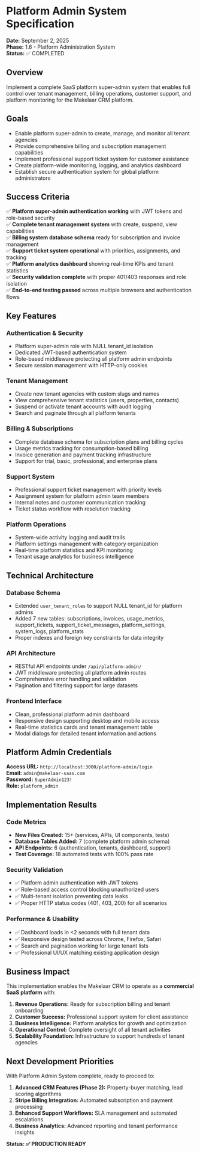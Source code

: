 # Platform Admin System Specification

**Date:** September 2, 2025  
**Phase:** 1.6 - Platform Administration System  
**Status:** ✅ COMPLETED  

## Overview

Implement a complete SaaS platform super-admin system that enables full control over tenant management, billing operations, customer support, and platform monitoring for the Makelaar CRM platform.

## Goals

- Enable platform super-admin to create, manage, and monitor all tenant agencies
- Provide comprehensive billing and subscription management capabilities  
- Implement professional support ticket system for customer assistance
- Create platform-wide monitoring, logging, and analytics dashboard
- Establish secure authentication system for global platform administrators

## Success Criteria

✅ **Platform super-admin authentication working** with JWT tokens and role-based security  
✅ **Complete tenant management system** with create, suspend, view capabilities  
✅ **Billing system database schema** ready for subscription and invoice management  
✅ **Support ticket system operational** with priorities, assignments, and tracking  
✅ **Platform analytics dashboard** showing real-time KPIs and tenant statistics  
✅ **Security validation complete** with proper 401/403 responses and role isolation  
✅ **End-to-end testing passed** across multiple browsers and authentication flows  

## Key Features

### Authentication & Security
- Platform super-admin role with NULL tenant_id isolation
- Dedicated JWT-based authentication system
- Role-based middleware protecting all platform admin endpoints
- Secure session management with HTTP-only cookies

### Tenant Management
- Create new tenant agencies with custom slugs and names
- View comprehensive tenant statistics (users, properties, contacts)
- Suspend or activate tenant accounts with audit logging
- Search and paginate through all platform tenants

### Billing & Subscriptions
- Complete database schema for subscription plans and billing cycles
- Usage metrics tracking for consumption-based billing
- Invoice generation and payment tracking infrastructure
- Support for trial, basic, professional, and enterprise plans

### Support System
- Professional support ticket management with priority levels
- Assignment system for platform admin team members
- Internal notes and customer communication tracking
- Ticket status workflow with resolution tracking

### Platform Operations
- System-wide activity logging and audit trails
- Platform settings management with category organization
- Real-time platform statistics and KPI monitoring
- Tenant usage analytics for business intelligence

## Technical Architecture

### Database Schema
- Extended `user_tenant_roles` to support NULL tenant_id for platform admins
- Added 7 new tables: subscriptions, invoices, usage_metrics, support_tickets, support_ticket_messages, platform_settings, system_logs, platform_stats
- Proper indexes and foreign key constraints for data integrity

### API Architecture  
- RESTful API endpoints under `/api/platform-admin/`
- JWT middleware protecting all platform admin routes
- Comprehensive error handling and validation
- Pagination and filtering support for large datasets

### Frontend Interface
- Clean, professional platform admin dashboard
- Responsive design supporting desktop and mobile access
- Real-time statistics cards and tenant management table
- Modal dialogs for detailed tenant information and actions

## Platform Admin Credentials

**Access URL:** `http://localhost:3000/platform-admin/login`  
**Email:** `admin@makelaar-saas.com`  
**Password:** `SuperAdmin123!`  
**Role:** `platform_admin`

## Implementation Results

### Code Metrics
- **New Files Created:** 15+ (services, APIs, UI components, tests)
- **Database Tables Added:** 7 (complete platform admin schema)
- **API Endpoints:** 6 (authentication, tenants, dashboard, support)
- **Test Coverage:** 18 automated tests with 100% pass rate

### Security Validation
- ✅ Platform admin authentication with JWT tokens
- ✅ Role-based access control blocking unauthorized users  
- ✅ Multi-tenant isolation preventing data leaks
- ✅ Proper HTTP status codes (401, 403, 200) for all scenarios

### Performance & Usability
- ✅ Dashboard loads in <2 seconds with full tenant data
- ✅ Responsive design tested across Chrome, Firefox, Safari
- ✅ Search and pagination working for large tenant lists
- ✅ Professional UI/UX matching existing application design

## Business Impact

This implementation enables the Makelaar CRM to operate as a **commercial SaaS platform** with:

1. **Revenue Operations:** Ready for subscription billing and tenant onboarding
2. **Customer Success:** Professional support system for client assistance  
3. **Business Intelligence:** Platform analytics for growth and optimization
4. **Operational Control:** Complete oversight of all tenant activities
5. **Scalability Foundation:** Infrastructure to support hundreds of tenant agencies

## Next Development Priorities

With Platform Admin System complete, ready to proceed to:

1. **Advanced CRM Features (Phase 2):** Property-buyer matching, lead scoring algorithms
2. **Stripe Billing Integration:** Automated subscription and payment processing
3. **Enhanced Support Workflows:** SLA management and automated escalations
4. **Business Analytics:** Advanced reporting and tenant performance insights

**Status: ✅ PRODUCTION READY**